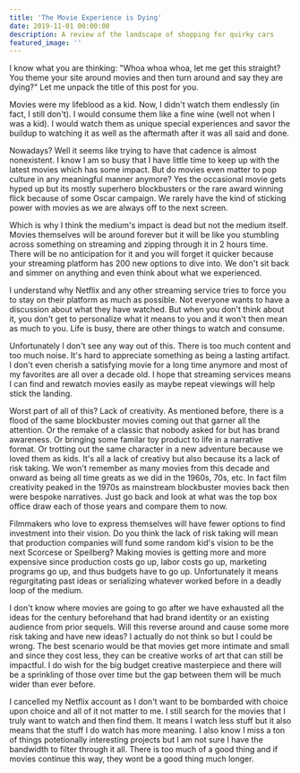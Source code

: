 ```yaml
---
title: 'The Movie Experience is Dying'
date: 2019-11-01 00:00:00
description: A review of the landscape of shopping for quirky cars
featured_image: ''
---
```


I know what you are thinking: "Whoa whoa whoa, let me get this straight? You theme your site around movies and then turn around and say they are dying?" Let me unpack the title of this post for you.

Movies were my lifeblood as a kid. Now, I didn't watch them endlessly (in fact, I still don't). I would consume them like a fine wine (well not when I was a kid). I would watch them as unique special experiences and savor the buildup to watching it as well as the aftermath after it was all said and done.

Nowadays? Well it seems like trying to have that cadence is almost nonexistent. I know I am so busy that I have little time to keep up with the latest movies which has some impact. But do movies even matter to pop culture in any meaningful manner anymore? Yes the occasional movie gets hyped up but its mostly superhero blockbusters or the rare award winning flick because of some Oscar campaign. We rarely have the kind of sticking power with movies as we are always off to the next screen.

Which is why I think the medium's impact is dead but not the medium itself. Movies themselves will be around forever but it will be like you stumbling across something on streaming and zipping through it in 2 hours time. There will be no anticipation for it and you will forget it quicker because your streaming platform has 200 new options to dive into. We don't sit back and simmer on anything and even think about what we experienced. 

I understand why Netflix and any other streaming service tries to force you to stay on their platform as much as possible. Not everyone wants to have a discussion about what they have watched. But when you don't think about it, you don't get to personalize what it means to you and it won't then mean as much to you. Life is busy, there are other things to watch and consume.

Unfortunately I don't see any way out of this. There is too much content and too much noise. It's hard to appreciate something as being a lasting artifact. I don't even cherish a satisfying movie for a long time anymore and most of my favorites are all over a decade old. I hope that streaming services means I can find and rewatch movies easily as maybe repeat viewings will help stick the landing.

Worst part of all of this? Lack of creativity. As mentioned before, there is a flood of the same blockbuster movies coming out that garner all the attention. Or the remake of a classic that nobody asked for but has brand awareness. Or bringing some familar toy product to life in a narrative format. Or trotting out the same character in a new adventure because we loved them as kids. It's all a lack of creativy but also because its a lack of risk taking. We won't remember as many movies from this decade and onward as being all time greats as we did in the 1960s, 70s, etc. In fact film creativity peaked in the 1970s as mainstream blockbuster movies back then were bespoke narratives. Just go back and look at what was the top box office draw each of those years and compare them to now.

Filmmakers who love to express themselves will have fewer options to find investment into their vision. Do you think the lack of risk taking will mean that production companies will fund some random kid's vision to be the next Scorcese or Speilberg? Making movies is getting more and more expensive since production costs go up, labor costs go up, marketing programs go up, and thus budgets have to go up. Unfortunately it means regurgitating past ideas or serializing whatever worked before in a deadly loop of the medium.

I don't know where movies are going to go after we have exhausted all the ideas for the century beforehand that had brand identity or an existing audience from prior sequels. Will this reverse around and cause some more risk taking and have new ideas? I actually do not think so but I could be wrong. The best scenario would be that movies get more intimate and small and since they cost less, they can be creative works of art that can still be impactful. I do wish for the big budget creative masterpiece and there will be a sprinkling of those over time but the gap between them will be much wider than ever before.

I cancelled my Netflix account as I don't want to be bombarded with choice upon choice and all of it not matter to me. I still search for the movies that I truly want to watch and then find them. It means I watch less stuff but it also means that the stuff I do watch has more meaning. I also know I miss a ton of things potetionally interesting projects but I am not sure I have the bandwidth to filter through it all. There is too much of a good thing and if movies continue this way, they wont be a good thing much longer.